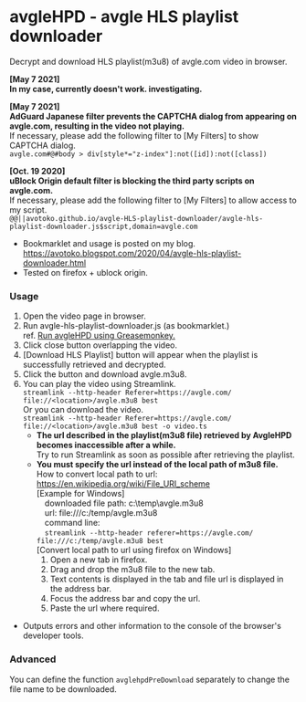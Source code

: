 # avgleHPD - avgle HLS playlist downloader
Decrypt and download HLS playlist(m3u8) of avgle.com video in browser.  
  
**\[May 7 2021]**  
**In my case, currently doesn't work. investigating.**  
  
**\[May 7 2021]**  
**AdGuard Japanese filter prevents the CAPTCHA dialog from appearing on avgle.com, resulting in the video not playing.**  
If necessary, please add the following filter to \[My Filters] to show CAPTCHA dialog.  
`avgle.com#@#body > div[style*="z-index"]:not([id]):not([class])`  
  
**\[Oct. 19 2020]**  
**uBlock Origin default filter is blocking the third party scripts on avgle.com.**  
If necessary, please add the following filter to \[My Filters] to allow access to my script.  
`@@||avotoko.github.io/avgle-HLS-playlist-downloader/avgle-hls-playlist-downloader.js$script,domain=avgle.com`  
* Bookmarklet and usage is posted on my blog. https://avotoko.blogspot.com/2020/04/avgle-hls-playlist-downloader.html
* Tested on firefox + ublock origin. 
### Usage ###
1. Open the video page in browser.
2. Run avgle-hls-playlist-downloader.js (as bookmarklet.)  
ref. [Run avgleHPD using Greasemonkey.](https://github.com/avotoko/avgle-HLS-playlist-downloader/issues/2)
3. Click close button overlapping the video.
4. [Download HLS Playlist] button will appear when the playlist is successfully retrieved and decrypted.
5. Click the button and download avgle.m3u8.
5. You can play the video using Streamlink.  
`streamlink --http-header Referer=https://avgle.com/ file://<location>/avgle.m3u8 best`  
Or you can download the video.  
`streamlink --http-header Referer=https://avgle.com/ file://<location>/avgle.m3u8 best -o video.ts`  
    * **The url described in the playlist(m3u8 file) retrieved by AvgleHPD becomes inaccessible after a while.**  
  Try to run Streamlink as soon as possible after retrieving the playlist.  
    * **You must specify the url instead of the local path of m3u8 file.**  
  How to convert local path to url: https://en.wikipedia.org/wiki/File_URI_scheme  
  [Example for Windows]  
  &emsp;downloaded file path: c:\temp\avgle.m3u8  
  &emsp;url: file:///c:/temp/avgle.m3u8  
  &emsp;command line:  
  &emsp;`streamlink --http-header referer=https://avgle.com/ file:///c:/temp/avgle.m3u8 best`  
  [Convert local path to url using firefox on Windows]  
      1. Open a new tab in firefox.
      2. Drag and drop the m3u8 file to the new tab.
      3. Text contents is displayed in the tab and file url is displayed in the address bar.
      4. Focus the address bar and copy the url.
      5. Paste the url where required.

* Outputs errors and other information to the console of the browser's developer tools.  
### Advanced ###
You can define the function `avglehpdPreDownload` separately to change the file name to be downloaded.
